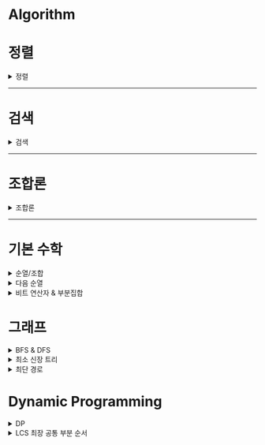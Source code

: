 # Algorithm

<h1> 정렬 </h1>
<details>
<summary>정렬</summary>
<div markdown="1">

# 정렬

<details>
<summary>버블 정렬 </summary>
<div markdown="1">

## 버블 정렬

### 개념

인접한 두 개의 원소를 비교하며 정렬하는 알고리즘

### 정렬 과정

배열이 {30, 15, 2, 8, 21, 7}일 때를 가정한다.

원소는 자신의 오른쪽 값과 비교하기 때문에, 첫 사이클에서 비교할 마지막 index는 n-2이다. n-1(마지막 원소)와 비교를 하면 한 사이클이 끝나기 때문이다.

그렇게 한 사이클이 지나면 가장 큰 값이 배열의 오른쪽에 위치하여 다음 사이클에서는 비교 대상에서 제외된다.

![Untitled](./img/bubblesort1.jpeg)

두 번째는 30을 제외하고 다섯개의 원소만 비교하며 같은 과정을 반복한다. 이 사이클이 끝나면 두 번째로 큰 원소인 21이 자신의 위치를 찾아간다.

![Untitled](./img/bubblesort2.jpeg))

![Untitled](./img/bubblesort3.jpeg)

![Untitled](./img/bubblesort4.jpeg)

이렇게 반복하다보면 i가 1일때, 두 번째로 작은 원소인 7이 정렬되고, 자동으로 가장 작은 원소인 2는 비교 대상이 없기 때문에 모든 정렬이 끝난다.

### 코드

```java
package sort;

import java.util.Arrays;

public class BubbleSort {
	public static void main(String[] args) {
		int[] arr = { 30, 15, 2, 8, 21, 7 };
		bubbleSort(arr);
		System.out.println(Arrays.toString(arr));

	}

	static void bubbleSort(int[] arr) {
		for (int i = arr.length - 1; i > 0; i--) {
			for (int j = 0; j < i; j++) {
				if (arr[j] > arr[j + 1]) {
					swap(arr, j, j + 1);
				}
			}
		}
	}

	static void swap(int[] arr, int i, int j) {
		int tmp = arr[i];
		arr[i] = arr[j];
		arr[j] = tmp;

	}
}
```

</div>
</details>

<details>
<summary>선택 정렬 </summary>
<div markdown="1">



## 선택 정렬

### 개념

주어진 자료들 중 가장 작은 값의 원소부터 차례대로 선택하여 위치를 교환하는 방식으로 정렬하는 알고리즘

시간 복잡도: O(n^2)

### 정렬 과정

1. 첫 번째 원소를 두 번째부터 마지막 원소까지 비교하여 가장 작은 값과 자리 교환

![selectionsort1.jpeg](./img/selectionsort1.jpeg)

2가 가장 작은 원소이고, 그 값의 index는 2이므로 arr[0]과 arr[1] 교환, arr[0]은 가장 작은 값으로 정렬 완료

1. 두 번째, 세 번째 … 끝에서 두 번째 원소까지 같은 과정을 반복함

![selectionsort2.jpeg](./img/selectionsort2.jpeg)

### 코드

```java
package sort;

import java.util.Arrays;

public class SelectionSort {
	public static void main(String[] args) {
		int[] arr = { 30, 15, 2, 8, 21, 7 };
		selectionSort(arr);
		System.out.println(Arrays.toString(arr));

	}

	static void selectionSort(int[] arr) {
		for (int i = 0; i < arr.length - 1; i++) {
			int minIdx = i;
			int idx = i;
			while (idx < arr.length) {
				if (arr[idx] < arr[minIdx]) {
					minIdx = idx;
				}
				idx++;

			}
			swap(arr, i, minIdx);
		}
	}

	static void swap(int[] arr, int i, int j) {
		int tmp = arr[i];
		arr[i] = arr[j];
		arr[j] = tmp;
	}

}
```
</div>
</details>

<details>
<summary>카운팅 정렬</summary>
<div markdown="1">

## 카운팅 정렬

데이터끼리 비교 없이 데이터의 개수를 세어 정렬하는 알고리즘

### 제한

정수나 정수로 표현할 수 있는 자료에 대해서만 한정

데이터의 입력 범위가 제한적인 경우에 효율적

- 데이터의 수는 적지만, 데이터 값의 범위가 큰 경우(ex. 1~10억) count 배열이 메모리를 과다하게 사용하여 비효율적!

### 시간복잡도

O(n+k)

- n: 배열의 길이
- k: 정수의 최대값

### 과정

1. 정렬할 배열에서 가장 큰 정수를 크기로 하는 count 배열을 선언한다..
2. 데이터 값이 i인 경우, count[i]를 1씩 증가시킨다.
3. count가 모두 끝나면, 앞에서부터 누적합하여 count배열을 수정한다.
    
![Untitled](./img/countingsort1.jpg))
    
4. 기존 배열의 맨 마지막 index부터 정렬을 시작한다. arr[n-1]이 k일 경우, count[k]의 값을 찾아, 그 값을 1감소 시킨 후 해당 값을 index로 하는 위치에 넣는다.
    
![Untitled](./img/countingsort2.jpg))
![Untitled](./img/countingsort3.jpg))
    

### 자바 구현

```java
package sort;

import java.util.Arrays;

public class CountingSort {
	public static void main(String[] args) {
		int[] arr = { 0, 4, 1, 2, 3, 3, 1, 1 };

		System.out.println(Arrays.toString(countingSort(arr)));

	}

	static int[] countingSort(int[] arr) {
		// max 값 찾기
		int max = 0;
		for (int i = 0; i < arr.length; i++)
			if (max < arr[i])
				max = arr[i];
		int[] count = new int[max + 1];

		// 각 수를 count
		for (int num : arr) {
			count[num]++;
		}

		// 누적합
		for (int i = 1; i < count.length; i++) {
			count[i] += count[i - 1];
		}

		// tmp 배열에 정렬
		int[] tmp = new int[arr.length];

		for (int i = arr.length - 1; i >= 0; i--) {
			int idx = --count[arr[i]];
			tmp[idx] = arr[i];
		}
		return tmp;
	}

}
```
</div>
</details>


<details>
<summary>삽입 정렬 </summary>
<div markdown="1">


## 삽입 정렬

0번째부터 i번째까지 정렬된 배열의 크기를 증가시키며 정렬하는 알고리즘

이미 정렬된 i개짜리 배열에 하나의 원소를 더하여 정렬된 i+1개짜리 배열 만들기!

시간 복잡도: $O(n^2)$

### 과정

i번째 원소를 정렬할 차례

1. i-1번째까지의 원소들은 정렬되어 있음
2. i-1부터 0까지의 원소들과 i번째 원소(key)를 비교하며, i번째 원소보다 작은 원소를 만나면 break, i번째 원소보다 크다면 해당 원소를 오른쪽으로 한 칸씩 shift
3. break한 원소 다음 자리에 i번째 원소를 삽입
4. 1부터 마지막 원소까지 반복

---

1 0번째 원소는 정렬된 상태

![Untitled](img/insert0.png)

i=1, 10 < 60이므로 60을 한 칸 shift

![Untitled](img/insert1.png)

i=2, 3 < 10, 3 < 60이므로 한 칸씩 shift

![Untitled](img/insert2.png)

i=3, 45 < 60, 45 > 10이므로 10에서 break, 45는 10 다음에 삽입

![Untitled](img/insert3.png)

i = 마지막까지 반복

![Untitled](img/insert4.png)

### 자바 구현

```java
package sort;

import java.util.Arrays;

public class InsertionSort {

	public static void main(String[] args) {
		int[] arr = new int[] { 60, 10, 3, 45, 7, 24, 1 };
		insertionSort(arr);
		System.out.println(Arrays.toString(arr));

	}

	static void insertionSort(int[] arr) {
		for (int i = 1; i < arr.length; i++) {
			int key = arr[i];
			int j;
			for (j = i - 1; j >= 0; j--) {
				if (arr[j] <= key)
					break;
				else
					arr[j + 1] = arr[j];
			}
			arr[j + 1] = key;

		}

	}

}
```

</div>
</details>


</div>
</details>

---


<h1> 검색 </h1>
<details>
<summary>검색</summary>
<div markdown="1">

# 검색

자료에서 원하는 항목을 찾는 작업

## 종류

순차 검색

이진 검색

인덱싱

<details>
<summary>순차 검색</summary>
<div>


## 순차 검색

일렬로 되어 있는 자료를 순서대로 검색

장점: 배열, 연결 리스트 등에서 유용

단점: 자료의 크기가 큰 경우에 비효율적

### 정렬X

첫 번째 원소부터 마지막 원소까지 키 값이 같은 원소가 있는지 검색

동일한 원소를 찾으면 검색을 중지하고 그 인덱스를 반환

마지막 원소까지 키를 찾지 못하면 실패

시간 복잡도: O(n)

### 정렬O

첫 번째 원소부터 키 값보다 큰 원소가 나올 때까지 검색

동일한 원소를 찾으면 반환, 키 값보다 큰 원소가 나왔는데 찾지 못하면 검색 실패

시간 복잡도: O(n)

그러나 정렬되지 않았을 때보다 평균 비교 횟수가 절반으로 줄어든다. 


</div>
</details>

<details>
<summary>이진 검색</summary>
<div>

## 이진 검색

자료의 가운데에 있는 항목의 키 값과 비교하여 다음 검색의 위치를 결정하고 계속해서 검색을 진행

검색을 수행할 때마다 범위가 반으로 줄어들어 효율적인 알고리즘

시간 복잡도: O(log n)

조건: 자료가 정렬되어 있어야 함

### 과정

1. 자료의 중앙에 있는 원소 선택
2. key값과 중앙 원소 비교
3. key값이 더 작으면 중앙 원소의 왼쪽에서, key 값이 더 크면 중앙 원소의 오른쪽에서 검색 수행

### 코드

```java
package search;

public class BinarySearch {
	static int[] arr = { 2, 6, 8, 13, 22, 30, 46 };

	public static void main(String[] args) {
		int successKey = 6;
		int failKey = 24;

		System.out.println(binarySearch(successKey));
		System.out.println(binarySearch(failKey));
	}

	static int binarySearch(int key) {
		// 성공하면 index를, 실패하면 -1을 반환
		int start = 0;
		int end = arr.length - 1;
		while (start <= end) { // start가 end보다 커지면 검색 종료
			int mid = (start + end) / 2;
			if (key == arr[mid])
				return mid;
			else if (key < arr[mid]) {
				end = mid - 1; // mid의 왼쪽
			} else {
				start = mid + 1; // mid의 오른쪽
			}

		}
		return -1;
	}

}
```

</div>
</details>

<details>
<summary>완전 검색</summary>
<div>

## 완전 검색

가능한 모든 경우의 수를 확인하는 기법

Brute-force, Generate-and-Test 기법

경우의 수가 작을 때 유용함

### Baby-Gin

임의의 숫자 6개를 뽑아 run과 triplet으로만 구성된 카드 = baby-gin

- run: 3장의 카드가 연속적인 번호를 갖는 경우
- triplet: 3장의 카드가 동일한 번호를 갖는 경우

**모든 경우의 수 구하기 (순열)**

6개의 숫자는 6!개의 순열이 가능

1. 먼저 6개 숫자에서 가능한 세 자리 순열(6P3)을 구하여 run 또는 triplet에 해당하는지 검사
2. true를 반환한다면, 다시 남은 3가지 수 중에서 순열을 구하여 run 또는 triplet에 해당하는지 검사

```java
for (int i = 0; i < arr.length; i++) {
			int i1 = arr[i]; // 첫 번째 자리
			for (int j = 0; j < arr.length; j++) {
				if (j != i) {
					int i2 = arr[j]; // 두 번째 자리
					for (int k = 0; k < arr.length; k++) {
						if (k != i && k != j) {
							int i3 = arr[k]; // 세 번째 자리
							int num = i1 * 100 + i2 * 10 + i3; // run과 triplet을 체크할 세 자리 수
							if (isRun(num) || isTriplet(num)) { // 이 수가 해당한다면
								for (int l = 0; l < arr.length; l++) {
									if (l != i && l != j && l != k) {
										int o1 = arr[l]; // 네 번째 자리
										for (int m = 0; m < arr.length; m++) {
											if (m != i && m != j && m != k && m != l) {
												int o2 = arr[m]; // 다섯 번째 자리
												for (int n = 0; n < arr.length; n++) {
													if (n != i && n != j && n != k && n != l && n != m) {
														int o3 = arr[n]; // 여섯 번재 자리
														int other = o1 * 100 + o2 * 10 + o3;
														if (isRun(other) || isTriplet(other)) {
															return true;
														}
													}
												}
											}
										}
									}
								}
							}
						}
					}
				}
			}
		}
```

**run 확인**

정렬 후 값들의 차이가 1이면 true

```java
static boolean isRun(int N) {

		ArrayList<Integer> run = new ArrayList<>();
		int i1 = N / 100;
		int i2 = (N / 10) % 10;
		int i3 = (N % 10) % 10;
		run.add(i1);
		run.add(i2);
		run.add(i3);
		Collections.sort(run);

		if (run.get(1) - run.get(0) == 1 && run.get(2) - run.get(1) == 1) {
			return true;
		}

		return false;

	}
```

**triplet 확인**

세 수가 같으면 true 반환

```java
static boolean isTriplet(int N) {
		int i1 = N / 100;
		int i2 = (N / 10) % 10;
		int i3 = (N % 10) % 10;
		if (i1 == i2 && i2 == i3) {

			return true;
		}
		return false;
	}
```

전체 코드

```java
package search;

import java.util.ArrayList;
import java.util.Collections;
import java.util.Scanner;

public class ExhaustiveSearch_babygin {

	public static void main(String[] args) {
		Scanner sc = new Scanner(System.in);
		int[] arr = new int[6];
		for (int i = 0; i < 6; i++) {
			arr[i] = sc.nextInt();

		}
		System.out.println(makePermut(arr));

	}

	static boolean makePermut(int[] arr) {
		for (int i = 0; i < arr.length; i++) {
			int i1 = arr[i];

			for (int j = 0; j < arr.length; j++) {
				if (j != i) {
					int i2 = arr[j];

					for (int k = 0; k < arr.length; k++) {
						if (k != i && k != j) {
							int i3 = arr[k];
							int num = i1 * 100 + i2 * 10 + i3;
							if (isRun(num) || isTriplet(num)) {
								for (int l = 0; l < arr.length; l++) {
									if (l != i && l != j && l != k) {
										int o1 = arr[l];
										for (int m = 0; m < arr.length; m++) {
											if (m != i && m != j && m != k && m != l) {
												int o2 = arr[m];
												for (int n = 0; n < arr.length; n++) {
													if (n != i && n != j && n != k && n != l && n != m) {
														int o3 = arr[n];
														int other = o1 * 100 + o2 * 10 + o3;
														if (isRun(other) || isTriplet(other)) {
															return true;
														}
													}
												}
											}
										}
									}
								}
							}
						}
					}
				}
			}
		}
		return false;
	}

	static boolean isRun(int N) {

		ArrayList<Integer> run = new ArrayList<>();
		int i1 = N / 100;
		int i2 = (N / 10) % 10;
		int i3 = (N % 10) % 10;
		run.add(i1);
		run.add(i2);
		run.add(i3);
		Collections.sort(run);

		if (run.get(1) - run.get(0) == 1 && run.get(2) - run.get(1) == 1) {
			return true;
		}

		return false;

	}

	static boolean isTriplet(int N) {
		int i1 = N / 100;
		int i2 = (N / 10) % 10;
		int i3 = (N % 10) % 10;
		if (i1 == i2 && i2 == i3) {

			return true;
		}
		return false;
	}

}
```


</div>
</details>

</div>
</details>

---

<h1> 조합론 </h1>
<details>
<summary>조합론</summary>
<div markdown="1">

<details>
<summary>이항계수</summary>
<div markdown="1">

## 이항계수

[https://shoark7.github.io/programming/algorithm/3-ways-to-get-binomial-coefficients](https://shoark7.github.io/programming/algorithm/3-ways-to-get-binomial-coefficients)

### 정의

이항 계수는 집합에서 원하는 개수만큼 순서없이 뽑는 조합의 가짓수를 의미한다. 즉 nCr을 구하는 알고리즘이다.

### 구현 1: 팩토리얼 이용

$$
nCk = \frac{n!}{{n-k}!*k!}
$$

첫 번째 정의는 팩토리얼 재귀함수를 이용하여 알고리즘으로 구현할 수 있다.

```java
public class MyBinoCo {

	public static void main(String[] args) {

		int N = 10;
		int K = 3;
		// 팩토리얼
		System.out.println(fact(N) / fact(N - K) / fact(K));
	}

	static int fact(int N) {

		if (N == 0 || N == 1)
			return 1;
		int tmp = N;
		for (int i = 2; i < N; i++)
			tmp *= i;
		return tmp;

	}
}
```

### 구현 2: DP, 재귀 함수 이용

그리고 n개에서 k개를 뽑는 가짓수는, n을 포함하지 않고 n-1개에서 k개를 뽑는 가짓수와 n을 포함하고 n-1개에서 k-1개를 뽑는 가짓수의 합과 같다.

$$
\binom{n}{k} = \binom{n-1}{k} + \binom{n-1}{k-1}
$$

두 번째는 다음 성질을 이용한다. 그런데 재귀를 활용해서 

```java
bino(N, K) = bino(N-1, K) + bino(N-1, K-1);
```

라고 구하면 가짓수가 많아져 메모리 낭비가 심하기 때문에 memoization을 이용한다.

```java
static int bino(int N, int K) {
		if (memo[N][K] > 0)
			return memo[N][K]; // memo가 되어있으면 바로 return
		if (N < K)
			return 0; // N보다 K(뽑는 수)가 더 크면 0
		if (K == 0 || N == K)
			return 1; // 정의 상 K가 0일 때 (안 뽑을 때), K가 N일 때(모든 가짓수를 다 뽑기)는 1
		memo[N][K] = bino(N - 1, K) + bino(N - 1, K - 1); // 성질 이용
		return memo[N][K];

	}
```

### 전체 코드
```java
package combinatorics;

public class MyBinoCo {

	static int[][] memo;

	public static void main(String[] args) {

		int N = 10;
		int K = 3;
		// 팩토리얼
		System.out.println(fact(N) / fact(N - K) / fact(K));

		// dp
		memo = new int[N + 1][K + 1];
		System.out.println(bino(N, K));

	}

	static int fact(int N) {

		if (N == 0 || N == 1)
			return 1;
		int tmp = N;
		for (int i = 2; i < N; i++)
			tmp *= i;
		return tmp;

	}

	static int bino(int N, int K) {
		if (memo[N][K] > 0)
			return memo[N][K]; // memo가 되어있으면 바로 return
		if (N < K)
			return 0; // N보다 K(뽑는 수)가 더 크면 0
		if (K == 0 || N == K)
			return 1; // 정의 상 K가 0일 때 (안 뽑을 때), K가 N일 때(모든 가짓수를 다 뽑기)는 1
		memo[N][K] = bino(N - 1, K) + bino(N - 1, K - 1); // 성질 이용
		return memo[N][K];

	}

}
```




</div>
</details>


</div>
</details>

---

<h1> 기본 수학 </h1>

<details>
<summary>순열/조합</summary>
<div markdown="1">


## 순열/조합

순열, 조합, 중복 순열, 중복 조합을 dfs를 이용하여 구할 수 있다.

백준의 N과 M시리즈가 순열/조합을 공부하기 좋은 문제들이다.

[https://www.acmicpc.net/workbook/view/2052](https://www.acmicpc.net/workbook/view/2052)

### 1. 순열

순열은 N개의 수에서 R개의 수를 뽑아 순서대로 나열하는 것이다.

{1, 2, 3, 4} 4개의 수에서 2개의 수를 뽑아 나열하는 경우의 수는

{1, 2} {1, 3} {1, 4} {2, 1} {2, 3} {2, 4} {3, 1} {3, 2} {3, 4} {4, 1} {4, 2} {4, 3} 의 12가지다.

$$
nPr = n*(n-1) * ... (n-r+1)
$$

순열을 구하기 위해서는 dfs를 활용한다.

```java
static void dfs(int N, int M, int cnt) {

		if (cnt == M) { // 배열의 개수가 M이 되면 출력하고 return
			for (int i = 0; i < M; i++) {
				sb.append(result[i] + " ");
			}
			sb.append("\n");
			return;
		}
		for (int i = 1; i <= N; i++) {
			if (!check[i]) { // 방문하지 않은 노드
				check[i] = true; // 방문 체크
				result[cnt] = i; // result값에 대입
				dfs(N, M, cnt + 1); // 다시 재귀적으로 dfs (cnt 1 증가)
				check[i] = false; // i를 false로
			}

		}

	}
```

- 종료 조건

cnt 즉, dfs의 깊이가 M이 되면 M개의 수를 찾은 것이다. 그때 결과 배열에 있는 값들이 순열의 한 경우의 수가 된다.

- 재귀 조건

1부터 N까지의 수 중에서 방문하지 않은 노드를 만나면, boolean 배열에 check 표시를 하고, 결과값의 cnt(깊이)에 i를 대입한다.

다시 깊이를 1 증가시켜 dfs를 진행한다.

그리고 check[i]를 false로 만들어야 한다. 해당 dfs 함수가 종료된 후에는 같은 수가 다시 순열에 추가될 수 있기 때문이다.

(1,2)와 (2,1)이 다른 경우의 수라는 것을 이해하면 쉬울 것이다.

- 전체 코드

```java
package Silver.s3;

import java.util.Scanner;

public class BOJ_15649_NandM {
	static boolean[] check;
	static int[] result;

	static StringBuilder sb = new StringBuilder();

	public static void main(String[] args) {
		Scanner sc = new Scanner(System.in);
		int N = sc.nextInt();
		int M = sc.nextInt();
		check = new boolean[N + 1];
		result = new int[M + 1];
		dfs(N, M, 0);
		System.out.print(sb);

	}

	static void dfs(int N, int M, int cnt) {

		if (cnt == M) { // 배열의 개수가 M이 되면 출력하고 return
			for (int i = 0; i < M; i++) {
				sb.append(result[i] + " ");
			}
			sb.append("\n");
			return;
		}
		for (int i = 1; i <= N; i++) {
			if (!check[i]) { // 방문하지 않은 노드
				check[i] = true; // 방문 체크
				result[cnt] = i; // result값에 대입
				dfs(N, M, cnt + 1); // 다시 재귀적으로 dfs (cnt 1 증가)
				check[i] = false; // i를 false로
			}

		}

	}

}
```

### 2. 조합

조합은 N개의 수에서 R개의 수를 뽑는 것인데, 순서를 고려하지 않는 것이다.

즉 순열과 달리 (1,2)와 (2,1)은 같은 경우의 수가 된다.

$$
nCr = \frac{n!}{n-r!*r!} 
$$

{1, 2, 3, 4}에서 2개를 뽑는 조합은

{1, 2} {1, 3} {1, 4} {2, 3} {2, 4} {3, 4} 6개가 된다.

[N과M2](https://www.acmicpc.net/problem/15650) 가 조합을 구하는 문제인데, 문제 조건에 수열을 오름차순으로 출력한다고 되어 있다.

순열에서는 1,2 와 2,1이 모두 출력 가능했지만 조합에서는 1,2만 출력 가능하다.

```java
	static void dfs(int N, int M, int cnt, int k) {

		if (cnt == M) { // 배열의 개수가 M이 되면 출력하고 return
			for (int i = 0; i < M; i++) {
				sb.append(result[i] + " ");
			}
			sb.append("\n");
			return;
		}
		for (int i = k; i <= N; i++) {
			if (!check[i]) { // 방문하지 않은 노드
				check[i] = true; // 방문 체크
				result[cnt] = i; // result값에 대입
				dfs(N, M, cnt + 1, i + 1); // 다시 재귀적으로 dfs (cnt 1 증가)
				check[i] = false;
			}

		}

```

조합의 코드에서 달라진 것은 k 매개변수가 추가되었다는 점이다.

깊이가 증가할수록 자신보다 큰 수만 수열에 담을 수 있기 때문에 k는 for문을 탐색하는 시작 값이 된다. 깊이가 1 증가하면 k는 자기 자신+1이 된다.

- 전체 코드

```java
package Silver.s2;

import java.util.Scanner;

public class BOJ_15650_NandM2 {
	static boolean[] check;
	static int[] result;

	static StringBuilder sb = new StringBuilder();

	public static void main(String[] args) {
		Scanner sc = new Scanner(System.in);
		int N = sc.nextInt();
		int M = sc.nextInt();
		check = new boolean[N + 1];
		result = new int[M + 1];

		dfs(N, M, 0, 1);

		System.out.print(sb);

	}

	static void dfs(int N, int M, int cnt, int k) {

		if (cnt == M) { // 배열의 개수가 M이 되면 출력하고 return
			for (int i = 0; i < M; i++) {
				sb.append(result[i] + " ");
			}
			sb.append("\n");
			return;
		}
		for (int i = k; i <= N; i++) {
			if (!check[i]) { // 방문하지 않은 노드
				check[i] = true; // 방문 체크
				result[cnt] = i; // result값에 대입
				dfs(N, M, cnt + 1, i + 1); // 다시 재귀적으로 dfs (cnt 1 증가)
				check[i] = false;
			}

		}

	}

}
```

### 3. 중복 순열

중복 순열은 N개의 수에서 중복을 허용하여 R개의 수를 뽑아 **순서대로** 나열하는 것이다.

$$
_n\pi _r = n^r
$$

{1, 2, 3, 4}에서 2개를 뽑는 중복 순열은

{1,1} {1, 2} {1, 3} {1, 4} {2, 1} {2, 2} {2, 3} {2, 4} {3, 1} {3, 2} {3, 3} {3, 4} {4, 1} {4, 2} {4, 3} {4, 4} 의 16가지다.

중복 순열을 코드로 구현할 때에는 방문 여부를 조사할 필요가 없다. 중복을 허용하기 때문이다.

순열을 구하는 코드에서 방문 여부를 제외하면 중복 순열을 구하는 코드와 같다.

```java
static void perm(int N, int[] out, int depth, int r) {

		if (depth == r) {

			for (int i = 0; i < out.length; i++) {
				sb.append(out[i] + " ");
			}
			sb.append("\n");
			return;
		}

		for (int i = 1; i <= N; i++) {
			out[depth] = i;
			perm(N, out, depth + 1, r);

		}
	}
```

코드의 for문 내부를 보면 방문 여부를 조사하지 않고 out 배열에 i를 그대로 담는 것을 확인할 수 있다.

### 4. 중복 조합

**중복 가능한 n개중에서 r개를 선택하는 경우의 수**를 의미한다.

조합 중에서 중복을 허용하는 경우라고 생각하면 된다.

$$
_nH_r = _{n+1-c}C_r
$$

{1, 2, 3, 4}에서 2개를 뽑는 중복 조합의 경우의 수는

{1, 1} {1, 2} {1, 3} {1, 4} {2, 2} {2, 3} {2, 4} {3, 3} {3, 4} {4, 4}

조합의 코드와 달라진 점은 조합에서는 start에 i+1을 넣었다면, 중복 조합은 i와 같은 경우도 허용하기 때문에 i+1이 아닌 i를 매개변수로 활용한다는 점이다.

```java
static void comb(int N, int[] out, int start, int depth, int M) {
		if (depth == M) {
			for (int i = 0; i < out.length; i++) {
				sb.append(out[i] + " ");
			}
			sb.append("\n");
			return;
		}

		for (int i = start; i <= N; i++) {
			out[depth] = i;
			comb(N, out, i, depth + 1, M);
		}
	}
```



</div>
</details>


<details>
<summary>다음 순열</summary>
<div markdown="1">

## 다음 순열

바로 큰 다음 순열을 구하기

1 2 3 4

1 2 4 3

1 3 2 4 

…

4 3 2 1

### 방법

1. 꼭대기(A): index = i, 오른쪽에서 출발, 가장 높은 곳
2. 낭떠러지(B): 꼭대기 왼쪽
3. 낭떠러지보다 큰 수(C): index = j,오른쪽에서 출발 → 오른쪽에서 출발, 최초로 발견된 낭떠러지보다 큰 수
4. B와 C를 교환(i-1, j)
5. 가장 오른쪽부터 꼭대기까지 순서를 뒤집음 (i부터 끝까지)

```java

	static void nextPerm(int[] arr) {
		int a = -1; // 꼭대기
		int c = 0; // a-1보다 큰 수 찾기
		for (int i = 1; i < arr.length; i++) {
			if (arr[i - 1] < arr[i])
				a = i;
		}

		if (a == -1) {
			System.out.println(-1);
			return;
		}
		for (int i = arr.length - 1; i >= 0; i--) {
			if (arr[i] > arr[a - 1]) {
				c = i;
				break;
			}
		}
		// a-1과 c를 swap
		int tmp = arr[a - 1];
		arr[a - 1] = arr[c];
		arr[c] = tmp;
		// a부터 끝까지 거꾸로
		for (int i = 0; i < a; i++)
			System.out.print(arr[i] + " ");
		for (int i = arr.length - 1; i >= a; i--) {
			System.out.print(arr[i] + " ");
		}
	}
```

</div>
</details>



<details>
<summary>비트 연산자 & 부분집합</summary>
<div markdown="1">


# 비트 연산자

`&`둘 다 1 이면 1 / 해당 비트가 있는지 검사!

```java
System.out.println(3 & 5);
// 3 = 011
// 5 = 101
// --------
//     001 -> 1
```

`|` 하나라도 1이면 1

```java
System.out.println(3 | 5);
// 3 = 011
// 5 = 101
// --------
//     111 -> 7
```

`^` XOR - 서로 다르면 1

```java
System.out.println(3 ^ 5);
// 3 = 011
// 5 = 101
// --------
//     110 -> 6
```

`A << B` A라는 비트를 B번 왼쪽 이동, A * (2^B)

```java
System.out.println(1<<3);
// 1*(2^3) = 8
```

`A >> B` A라는 비트를 B번 오른쪽 이동, A / (2^B), 기존에 있던 1은 날아감

```java
System.out.println(5>>1);
// 5 / (2^1) = 2
// 101 -> 010 = 2
```

## 부분집합

N개의 원소를 가진 집합에서 전체 부분집합의 개수 = 2^N

### 1. 재귀

부분집합은 공집합부터 원소가 1개, 2개, … N개인 원소까지의 집합을 의미함

즉, N개의 원소를 포함하거나/포함하지 않거나의 두 가지 경우가 N번 반복되는 것

이를 boolean 배열을 활용하면 재귀로 부분집합을 구할 수 있다.

![Untitled](./img/powerset1.jpg)

```java
public class MathPowerSet_재귀 {
	static int[] nums = { 1, 3, 4, 6 };
	static int N = 4;
	static boolean[] visited = new boolean[N];

	public static void main(String[] args) {
		powerset(0);
	}

	static void powerset(int idx) {
		if (idx == N) {
			for (int i = 0; i < N; i++)
				if (visited[i])
					System.out.print(nums[i] + " ");
			System.out.println();
			return;
		}

		visited[idx] = true; // idx번째의 원소를 포함
		powerset(idx + 1);
		visited[idx] = false; // idx번째의 원소를 포함하지 않음
		powerset(idx + 1);
	}
}
```

### 2. 비트 연산자

비트 연산자에서 `<<`를 사용하면 전체 부분집합의 개수를 구할 수 있다

원소가 N개인 집합의 전체 부분집합의 개수는 `1<<N`이다.

그리고 각 부분집합에 어떤 원소가 포함되었는지를 확인하기 위해서 `&`연산자를 활용한다.

N이 4고, 해당 부분집합의 수가 5라면 이를 이진수로 나타내면 `0101`이 된다.

`0101` 은 index가 0, 2인 원소가 포함되었다는 것이다.

이를 활용해 반복문으로 전체 부분집합의 경우의 수를 구한다.public class MathPowerSet_비트연산자 {
	static int[] nums = { 1, 3, 4, 6 };
	static int N = 4;

	public static void main(String[] args) {
		for (int i = 0; i < (1 << 4); i++) {
			for (int j = 0; j < N; j++)
				if ((i & (1 << j)) > 0)
					System.out.print(nums[j] + " ");
			System.out.println();
		}
	}
}

```java
public class MathPowerSet_비트연산자 {
	static int[] nums = { 1, 3, 4, 6 };
	static int N = 4;

	public static void main(String[] args) {
		for (int i = 0; i < (1 << 4); i++) {
			for (int j = 0; j < N; j++)
				if ((i & (1 << j)) > 0)
					System.out.print(nums[j] + " ");
			System.out.println();
		}
	}
}
```

</div>
</details>

<h1> 그래프 </h1>
<details>
<summary>BFS & DFS</summary>
<div markdown="1">

# BFS & DFS

그래프에서 모든 정점을 방문하는 방법



### [참고] 그래프의 인접 노드 구현

<details>
<summary>그래프의 인접 노드 구현</summary>
<div markdown="1">

1. 인접 행렬
    
    n * n 행렬에 (i, j) (j, i)를 1 (또는 가중치)로 할당함
    
    - 장점
    
    이해하기 쉬움
    
    간선의 존재 여부를 빠르게 알 수 있음
    
    - 단점
    
    n^2에 해당하는 공간이 필요
    
    모든 원소를 채우는 데에도 시간이 오래 걸림
    
2. 인접 리스트
    
    보통 연결 리스트를 사용, 각 정점마다 인접한 정점들을 연결 리스트에 표현
    
    - 장점
    
    행렬에 비해 공간 낭비가 없다. (간선의 총 수에 비례하는 양만큼만 공간이 필요)
    
    - 단점
    
    만약 거의 모든 정점에 대해 간선이 존재한다면 (dense) 연결 리스트의 정보를 표현하기 위한 오버헤드가 많이 든다.
    
    간선이 존재하는지 알아볼 때 리스트에서 차례로 훑어야 하기 때문에 인접 행렬보다 시간이 오래 걸릴 수 있음
    
    → 간선의 밀도가 높으면 행렬, 간선의 밀도가 낮으면 리스트가 유리함!
    
3. 인접 배열
    
    앞 두 방식의 장점을 활용
    
    - 장점
    
    연결 리스트의 링크 정보를 위한 공간 절약
    
    index로 인접 여부를 체크하기 편하다
    
</div>
</details>





<details>
<summary>BFS </summary>
<div markdown="1">



## 너비 우선 탐색: BFS

![Untitled](./img/bfs1.png)

### 과정

1. 루트의 자식을 차례로 방문
2. 루트 자식의 자식을 차례로 방문
3. 리프 노드까지 반복

![Untitled](./img/bfs2.png)

![Untitled](./img/bfs3.png)

![Untitled](./img/bfs4.png)

![Untitled](./img/bfs5.png)



### 코드 구현

큐 활용

1. 시작 정점을 제외한 모든 정점의 visited를 false로
2. 큐의 맨 앞에 있는  정점을 빼내고, 이에 인접한 정점 중 방문하지 않은 정점을 모두 visited = true로 표시하고 큐에 넣는다.
3. 큐가 empty일 때까지 2를 반복

```java
package graph;

import java.util.LinkedList;
import java.util.Queue;

public class Bfs {

	static boolean[] visited;
	static int[][] list;

	public static void main(String[] args) {
		// 구현
	}

	static void bfs(int v) {
		Queue<Integer> q = new LinkedList<>();
		q.offer(v);
		visited[v] = true;

		while (!q.isEmpty()) {
			int temp = q.poll();
			System.out.println(temp);
			for (int i = 0; i < list[temp].length; i++) {
				int link = list[temp][i];
				if (!visited[link]) {
					visited[link] = true;
					q.offer(link);
				}
			}
		}
	}
}
```

### 수행 시간

Θ(V+E)

</div>
</details>

<details>
<summary>DFS </summary>
<div markdown="1">



## 깊이 우선 탐색: DFS

![Untitled](./img/dfs1.png)

### 과정

1. 루트의 자식 정점을 하나 방문, 그 자식의 자식을 방문 … 더 이상 내려갈 수 없을 때까지 방문함
2. 위로 되돌아오다가 내려갈 곳이 있다면 (다른 자식 노드가 있으면) 다시 내려가서 반복

![Untitled](./img/dfs2.png)

![Untitled](./img/dfs3.png)

![Untitled](./img/dfs4.png)

BFS와 달리 DFS는 한 노드에서 인접하고 방문하지 않은 노드가 있으면 계속해서 방문한다. 5까지 갔을 때, 5는 인접한 노드 중 방문하지 않은 노드가 없다.

![Untitled](./img/dfs5.png)

그러면 5에서 4로, 4에서 3으로 방문할 노드가 있을 때까지 백트래킹한다. 2는 방문하지 않은 인접한 노드가 있으므로 이를 6으로 칠하고 앞의 과정을 반복한다.

다시 7까지 칠하고, 6으로 돌아와 8을 방문하면 모든 노드를 방문한다.

### 코드 구현

1. 정점이 호출되면 정점 v를 방문하였다(visited=true)로 표시
2. 인접하지 않은 정점 중 방문하지 않은 정점에 대해 DFS 호출

```java
package graph;

public class DFS {
	static boolean[] visited;
	static int[][] list;

	public static void main(String[] args) {
		// 구현
	}

	static void dfs(int v) {

		visited[v] = true;
		System.out.println(v);
		for (int i = 0; i < list[v].length; i++) {
			int link = list[v][i];
			if (!visited[link]) {
				visited[link] = true;
				dfs(link);
			}
		}

	}
}
```

### 수행 시간

Θ(V+E)

</div>
</details>

</div>
</details>




<details>
<summary>최소 신장 트리</summary>
<div markdown="1">





## 최소 신장 트리 (MST)

신장트리: 그래프의 **모든 정점과 간선**의 부분 집합으로 구성되는 트리

최소신장트리: 신장 트리 중에서 사용된 가중치의 합이 최소인 트리

- 특징
    - 무방향 가중치 그래프
    - 그래프의 가중치 합이 최소여야 한다
    - N개의 정점을 가지는 그래프에 대해 반드시 N-1개의 간선을 사용
    - 사이클을 포함하면 안된다.
- 필요성
    
    도로망, 통신망, 유통망 등 여러 분야에서 비용을 최소로 해야 그만큼 이익을 본다
    

### 크루스칼 알고리즘

간선을 하나씩 선택해서 MST를 찾는 알고리즘

1. 최초, 모든 간선을 가중치에 따라 올므차순으로 정렬
2. 가중치가 가장 낮은 간선부터 선택하면서 트리를 증가
    - 사이클이 존재하면 다음으로 가중치가 낮은 간선 선택
        
        (사이클 존재: 대표가 같으면 사이클(Find-Set))
        
3. n-1개의 간선이 선택될 때까지 2)를 반복

```java
Kruskal(G) {
	A <- 0 // 0 공집합
	for vertex v in G.V // G.V 그래프의 정점 집합
		Make-Set(v) // G.E: 그래프의 간선 집합
		
	G.E 간선들을 가중치 w에 의해 정렬

	for 가중치가 가장 낮은 간선 (u,v) in G.E 선택 (n-1개)
		if (Find-Set(u) != Find-Set(v)) // 사이클 확인
			A = A U {(u,v)}
			Union(u,v);
	return A;

}
```

### 프림 알고리즘

하나의 정점에서 연결된 간선들 중 하나씩 선택하면서 MST를 만들어가는 방식

cf. 크루스칼: 간선을 하나씩 선택함, 프림: 정점을 선택

1. 임의 정점을 하나 선택해서 시작
2. 선택한 정점과 인접하는 정점들 중 최소 비용의 간선이 존재하는 정점을 선택
3. 모든 정점이 선택될 때까지 1, 2를 반복

```java
MST_Prim(G, r)
	for u in G.V
		u.key = ∞
		u.π = null
	r.key = 0
	Q = G.V // 우선순위 큐
	while (Q != 0) // 빈 q가 아닐 동안
		u = extract_min(Q) // key 값이 가장 작은 정점
		visited[u]=true
		for (v in G.Adj[u]) // u의 인접 정점 v
			if (!visited[v] and w(u, v) < v.key) // v의 key 값 갱신
				v.π = u
				v.key = w(u,v)
	
```

```java
import java.util.ArrayList;
import java.util.List;
import java.util.PriorityQueue;
import java.util.Scanner;

public class Mst_Prim_pq {

	static class Edge implements Comparable<Edge> {
		int st, ed, cost;

		public Edge(int st, int ed, int cost) {
			this.st = st;
			this.ed = ed;
			this.cost = cost;
		}

		@Override
		public int compareTo(Edge o) {
			return this.cost - o.cost; // 최소 힙
		}

	}

	static String input = "7 11\r\n" + "0 1 32\r\n" + "0 2 31\r\n" + "0 5 60\r\n" + "0 6 51\r\n" + "1 2 21\r\n"
			+ "2 4 46\r\n" + "2 6 25\r\n" + "3 4 34\r\n" + "3 5 18\r\n" + "4 5 40\r\n" + "4 6 51\r\n" + "";

	public static void main(String[] args) {
		Scanner sc = new Scanner(input);
		int V = sc.nextInt();
		int E = sc.nextInt();

		// 인접 리스트
		List<Edge>[] adjList = new ArrayList[V];
		for (int i = 0; i < V; i++)
			adjList[i] = new ArrayList<>();

		for (int i = 0; i < E; i++) {
			int st = sc.nextInt();
			int ed = sc.nextInt();
			int cost = sc.nextInt();

			adjList[st].add(new Edge(st, ed, cost));
			adjList[ed].add(new Edge(ed, st, cost));
		} // 입력

		boolean[] visited = new boolean[V];

		PriorityQueue<Edge> pq = new PriorityQueue<>();

		visited[0] = true;
		// 인접한 v들을 pq에 넣어줌
		pq.addAll(adjList[0]);
		int pick = 1;
		int ans = 0;
		while (pick < V) {
			Edge edge = pq.poll();
			if (visited[edge.ed]) // 이미 뽑은 정점
				continue;

			ans += edge.cost;

			pq.addAll(adjList[edge.ed]);
			visited[edge.ed] = true;
			pick++;
		}
		System.out.println(ans);

	}

}
```

</div>
</details>


<details>
<summary>최단 경로</summary>
<div markdown="1">



## 최단 경로

간선의 가중치가 있는 그래프에서 두 정점 사이의 경로들 중 간선의 가중치의 합이 최소인 경로

- 하나의 시작 정점에서 끝 정점까지의 최단 경로

다익스트라 (dijkstra): 음의 가중치 허용x

벨만-포드(Bellman-Ford) : 음의 가중치 허용o

- 모든 정점들에 대한 최단 경로

플로이드-워샬(Floyd-Warshall) 알고리즘

### 1. Dijkstra 알고리즘

시작 정점에서 거리가 최소인 정점을 선택해 나가면서 최단 경로를 구하는 방식

탐욕 기법을 사용 - 프림 알고리즘과 유사

시작 정점(s)에서 끝 정점(t)까지의 최단 경로에 정점 x가 존재

이때 최단 경로는 s에서 x까지의 최단 경로와 x에서 t까지으 ㅣ최단 경로로 구성됨

s→t = s→x + x→t 

시간복잡도 : `O(ElogV)`

**과정** 

1. 시작 정점을 입력 받음
2. 거리를 저장할 배열을 ∞로 초기화, 시작점에서 연결된 정점들의 비용을 기록해둠
3. 최단 거리가 가장 짧은 정점을 집합에 포함
4. 아직 방문하지 않은 점들이 가지고 있는 거리 값과 현재 정점에서 방문하지 않은 정점까지의 가중치의 합이 작다면 update
5. 모든 정점을 방문할 때까지 3,4를 반복

```java
MST_Dijkstra(G, r)
	for u in G.V
		d[u] = ∞
	d[r]=0
	
	Q = G.V // 우선순위 큐
	while (Q != 0) // 빈 q가 아닐 동안
		u = extract_min(Q) // key 값이 가장 작은 정점
		visited[u]=true
		for (v in G.Adj[u]) // u의 인접 정점 v
			if (!visited[v] and  d[v] > d[u] + weight(u, v))  // 거리 갱신
					d[v] = d[u]+weight(u,v)
					prev[v]=u;
			
```

```java
private static void dijkstra(int st) {

		PriorityQueue<Node> pq = new PriorityQueue<>();
		boolean[] visited = new boolean[V];

		pq.add(new Node(st, 0));
		dist[st] = 0;

		while (!pq.isEmpty()) {
			Node curr = pq.poll();

			visited[curr.v] = true;
			// 연결된 노드
			for (Node node : adjList[curr.v])
				if (!visited[node.v] && dist[node.v] > dist[curr.v] + node.weight) {
					dist[node.v] = dist[curr.v] + node.weight;
					pq.add(new Node(node.v, dist[node.v]));
				}

		}

	}
```

### 2. 벨만-포드 알고리즘

간선의 가중치가 음의 값을 허용하는 실수인 경우의 최단 경로 알고리즘

(정점 - 1)번 반복하며 모든 간선을 전부 확인하면서 모든 노드간의 최단 거리를 구해나간다. (다익스트라와 차이)

시간 복잡도: `O(VE)`

```java
BellmanFord(G, r)
	for u in V
		d[u] = ∞
	d[r] = 0;
	for (i=1 to V-1)
		for each (u, v) in E // (변동이 생긴 점에 대해서 확인하면 좀 더 효율적)
			if (d[u] + weight(u, v) < d[v])
				d[v] = d[u]+weight(u, v)
				prev[v] = u;
	
	// 음의 사이클 존재 확인
	for each (u, v) in E
			if (d[u]+ w(u, v) < d[v]) print("음의 사이클 존재")
```

i번째 루프가 끝나면 최대 i개의 간선을 사용해서 이를 수 있는 최단 경로가 계산됨

가능한 간선의 개수가 V-1이기 때문에 V-1까지 탐색한다

벨만-포드 알고리즘은 음의 가중치를 허용하지만, 음의 사이클이 존재하는 경우는 최단 경로를 구할 수 없다.

V-1번 탐색을 통해 모든 간선을 확인한 후에도 `d[u]+ w(u, v) < d[v]`라면 음의 사이클이 존재하는 것을 확인할 수 있다.

```java
static boolean bellmanFord(int r) {
		dis[r] = 0;

		for (int i = 0; i < N; i++) {
			for (int j = 0; j < adjList.size(); j++) {
				int st = adjList.get(j).start;
				int ed = adjList.get(j).end;
				long weight = adjList.get(j).weight;
				if (dis[st] == INF)
					continue;

				if (dis[ed] > dis[st] + weight) {
					dis[ed] = dis[st] + weight;
					if (i == N - 1)
						return false; // cycle
				}
			}
		}

		return true;

	}
```








</div>
</details>


# Dynamic Programming
<details>
<summary> DP </summary>
<div markdown="1">


# Dynamic Programming

## 동적 프로그래밍으로 문제를 풀기 위한 조건

1. 최적부분 구조를 이룬다.
    
    최적 부분 구조: 큰 문제의 해답에 그보다 작은 문제의 해답이 포함되어 있는 경우
    
2. 재귀적으로 구현했을 때 중복 호출로 심각한 비효율이 발생한다.
    
    재귀적 구현에서 중복이 발생하지 않는 경우는 DP xx
    

## 방식

1. Top-down
    
    Memoization, 주로 재귀
    
2. Bottom-up
    
    아래에서 위로 저장해가면서 해를 구함, for문
    

최적 부분 구조를 찾아 점화식을 찾는 게 중요함!




</div>
</details>

<details>
<summary> LCS 최장 공통 부분 순서 </summary>
<div markdown="1">


## LCS (Longest Common Subsequence) 최장 공통 부분 순서

### LCS의 길이 찾기

$$
x_m = y_n 이면 LCS(X_m, Y_n) = LCS(X_{m-1}, Y_{n-1})+1
$$

$$
x_m \neq y_n 이면 LCS(X_m, Y_n) = max(LCS(X_{m-1}, Y_{n}), LCS(X_{m}, Y_{n-1}))
$$

$$
C_{ij}= \begin{cases} 0 & \text{if i=0 or j=0}  \\ C_{i-1, j-1} + 1& \text{if } i, j>0 \text{ and } x_i=y_j   \\ max\{C_{i-1,j}, C_{i,j-1}\} &\text{if } i, j>0 \text{ and } x_i \neq y_i
\end{cases}
$$

[https://velog.io/@emplam27/알고리즘-그림으로-알아보는-LCS-알고리즘-Longest-Common-Substring와-Longest-Common-Subsequence](https://velog.io/@emplam27/%EC%95%8C%EA%B3%A0%EB%A6%AC%EC%A6%98-%EA%B7%B8%EB%A6%BC%EC%9C%BC%EB%A1%9C-%EC%95%8C%EC%95%84%EB%B3%B4%EB%8A%94-LCS-%EC%95%8C%EA%B3%A0%EB%A6%AC%EC%A6%98-Longest-Common-Substring%EC%99%80-Longest-Common-Subsequence)

문제 예시

[9251번: LCS](https://www.acmicpc.net/problem/9251)

C[i-1][j] = A의 i-1번째, B의 j번째까지의 LCS

Xi와 Yj가 같지 않다면 새로운 값을 추가할 수 없으니, 이전의 LCS값인 C[i-1][j]와 C[i][j-1] 중 큰 값을 LCS로 update한다.

모든 배열을 채우고 최대값이 LCS의 길이가 됨

```java
String str1 = sc.next();
String str2 = sc.next();
int[][] dp = new int[str1.length() + 1][str2.length() + 1];

int ans = 0;
for (int i = 1; i <= str1.length(); i++)
	for (int j = 1; j <= str2.length(); j++) {
		if (str1.charAt(i - 1) == str2.charAt(j - 1)) {
			dp[i][j] = dp[i - 1][j - 1] + 1;
			ans = Math.max(dp[i][j], ans);
			} else {
			dp[i][j] = Math.max(dp[i - 1][j], dp[i][j - 1]);
		}
	}
```

###  LCS 찾기
1. LCS배열의 마지막 값에서 시작 → C[i][j]를 C[i-1][j]와 C[i][j-1] 비교
2. 둘 중 하나(또는 둘 다)와 같다면 X_i와 Y_j는 같지 않다는 의미이므로 LCS에 추가x, 해당 index로 이동
    
    둘 다 같지 않다면 X_i와 Y_j는 같다는 의미 → result에 해당하는 문자를 추가,  C[i-1][j-1]로 이동
    
3. i와 j 둘 중 하나가 0이 될 때까지 1,2를 반복
4. result 배열을 역순으로 출력

```java
char[] result = new char[ans];
int r = str1.length();
int c = str2.length();
int idx = 0;
while (r >= 1 && c >= 1) {
	if (dp[r][c] == dp[r - 1][c])
		r -= 1;
	else if (dp[r][c] == dp[r][c - 1])
		c -= 1;
	else {
		result[idx] = str1.charAt(r - 1);
		r -= 1;
		c -= 1;
		idx++;
	}
}
```

</div>
</details>


</div>
</details>
